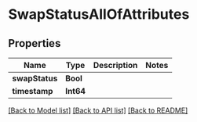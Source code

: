 # SwapStatusAllOfAttributes

## Properties
Name | Type | Description | Notes
------------ | ------------- | ------------- | -------------
**swapStatus** | **Bool** |  | 
**timestamp** | **Int64** |  | 

[[Back to Model list]](../README.md#documentation-for-models) [[Back to API list]](../README.md#documentation-for-api-endpoints) [[Back to README]](../README.md)


